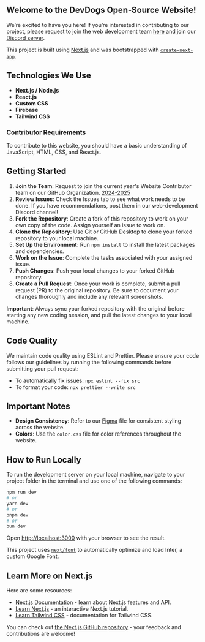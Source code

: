 ## Welcome to the DevDogs Open-Source Website!

We’re excited to have you here! If you’re interested in contributing to our project, please request to join the web development team [here](https://github.com/orgs/DevDogs-UGA/teams/24-25-website-contributors) and join our [Discord server](https://linktr.ee/devdogs).

This project is built using [Next.js](https://nextjs.org/) and was bootstrapped with [`create-next-app`](https://github.com/vercel/next.js/tree/canary/packages/create-next-app).

## Technologies We Use
- **Next.js / Node.js**
- **React.js**
- **Custom CSS**
- **Firebase**
- **Tailwind CSS**

### Contributor Requirements
To contribute to this website, you should have a basic understanding of JavaScript, HTML, CSS, and React.js.

## Getting Started

1. **Join the Team**: Request to join the current year's Website Contributor team on our GitHub Organization. [2024-2025](https://github.com/orgs/DevDogs-UGA/teams/24-25-website-contributors)
2. **Review Issues**: Check the Issues tab to see what work needs to be done. If you have recommendations, post them in our web-development Discord channel!
3. **Fork the Repository**: Create a fork of this repository to work on your own copy of the code. Assign yourself an issue to work on.
4. **Clone the Repository**: Use Git or GitHub Desktop to clone your forked repository to your local machine.
5. **Set Up the Environment**: Run `npm install` to install the latest packages and dependencies.
6. **Work on the Issue**: Complete the tasks associated with your assigned issue.
7. **Push Changes**: Push your local changes to your forked GitHub repository.
8. **Create a Pull Request**: Once your work is complete, submit a pull request (PR) to the original repository. Be sure to document your changes thoroughly and include any relevant screenshots.

**Important**: Always sync your forked repository with the original before starting any new coding session, and pull the latest changes to your local machine.

## Code Quality

We maintain code quality using ESLint and Prettier. Please ensure your code follows our guidelines by running the following commands before submitting your pull request:

- To automatically fix issues: `npx eslint --fix src`
- To format your code: `npx prettier --write src`

## Important Notes

- **Design Consistency**: Refer to our [Figma](https://www.figma.com/design/mJZGzkMqu6JHfIzPl5zCkU/Website-Design?node-id=0-1&t=6ph7juLn0PV5AIhQ-1) file for consistent styling across the website.
- **Colors**: Use the `color.css` file for color references throughout the website.

## How to Run Locally

To run the development server on your local machine, navigate to your project folder in the terminal and use one of the following commands:



```bash
npm run dev
# or
yarn dev
# or
pnpm dev
# or
bun dev
```

Open [http://localhost:3000](http://localhost:3000) with your browser to see the result.

This project uses [`next/font`](https://nextjs.org/docs/basic-features/font-optimization) to automatically optimize and load Inter, a custom Google Font.

## Learn More on Next.js

Here are some resources:

- [Next.js Documentation](https://nextjs.org/docs) - learn about Next.js features and API.
- [Learn Next.js](https://nextjs.org/learn) - an interactive Next.js tutorial.
- [Learn Tailwind CSS]([https://nextjs.org/learn](https://tailwindcss.com/)) - documentation for Tailwind CSS.

You can check out [the Next.js GitHub repository](https://github.com/vercel/next.js/) - your feedback and contributions are welcome!

